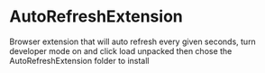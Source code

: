 # AutoRefreshExtension
 Browser extension that will auto refresh every given seconds, turn developer mode on and click load unpacked then chose the AutoRefreshExtension folder to install
